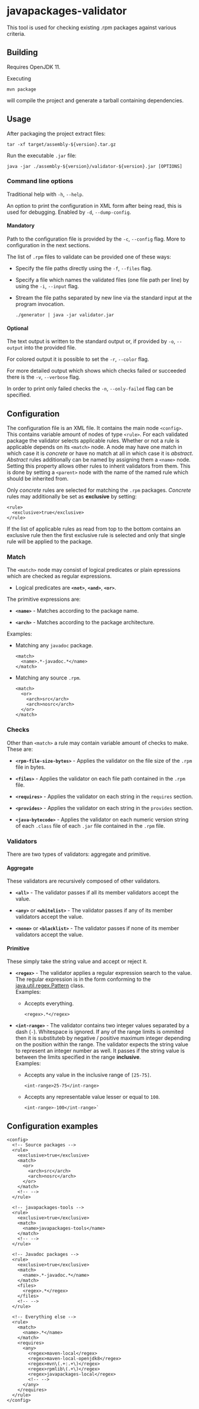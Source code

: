 # javapackages-validator

This tool is used for checking existing .rpm packages against various criteria.

## Building

Requires OpenJDK 11.

Executing

	mvn package

will compile the project and generate a tarball containing dependencies.

## Usage

After packaging the project extract files:

	tar -xf target/assembly-${version}.tar.gz

Run the executable `.jar` file:

	java -jar ./assembly-${version}/validator-${version}.jar [OPTIONS]

### Command line options

Traditional help with `-h`, `--help`.

An option to print the configuration in XML form after being read, this is used
for debugging. Enabled by `-d`, `--dump-config`.

#### Mandatory

Path to the configuration file is provided by the `-c`, `--config` flag.
More to configuration in the next sections.

The list of `.rpm` files to validate can be provided one of these ways:

* Specify the file paths directly using the `-f`, `--files` flag.

* Specify a file which names the validated files (one file path per line) by
using the `-i`, `--input` flag.

* Stream the file paths separated by new line via the standard input at
the program invocation.

	  ./generator | java -jar validator.jar

#### Optional

The text output is written to the standard output or, if provided by `-o`,
`--output` into the provided file.

For colored output it is possible to set the `-r`, `--color` flag.

For more detailed output which shows which checks failed or succeeded there is
the `-v`, `--verbose` flag.

In order to print only failed checks the `-n`, `--only-failed` flag can be
specified.


## Configuration

The configuration file is an XML file.
It contains the main node `<config>`. This contains variable amount of nodes of
type `<rule>`. For each validated package the validator selects applicable
rules. Whether or not a rule is applicable depends on its `<match>` node. A node
may have one match in which case it is *concrete* or have no match at all in
which case it is *abstract*. *Abstract* rules additionally can be named by
assigning them a `<name>` node. Setting this property allows other rules to
inherit validators from them. This is done by setting a `<parent>` node with
the name of the named rule which should be inherited from.

Only *concrete* rules are selected for matching the `.rpm` packages.
*Concrete* rules may additionally be set as **exclusive** by setting:

	<rule>
	  <exclusive>true</exclusive>
	</rule>

If the list of applicable rules as read from top to the bottom contains an
exclusive rule then the first exclusive rule is selected and only that single
rule will be applied to the package.

### Match

The `<match>` node may consist of logical predicates or plain epressions which
are checked as regular expressions.

* Logical predicates are **`<not>`**, **`<and>`**, **`<or>`**.

The primitive expressions are:

* **`<name>`** -
Matches according to the package name.

* **`<arch>`** -
Matches according to the package architecture.

Examples:

* Matching any `javadoc` package.

	  <match>
	    <name>.*-javadoc.*</name>
	  </match>

* Matching any source `.rpm`.

	  <match>
	    <or>
	      <arch>src</arch>
	      <arch>nosrc</arch>
	    </or>
	  </match>

### Checks

Other than `<match>` a rule may contain variable amount of checks to make. These
are:

* **`<rpm-file-size-bytes>`** -
Applies the validator on the file size of the `.rpm` file in bytes.

* **`<files>`** -
Applies the validator on each file path contained in the `.rpm` file.

* **`<requires>`** -
Applies the validator on each string in the `requires` section.

* **`<provides>`** -
Applies the validator on each string in the `provides` section.

* **`<java-bytecode>`** -
Applies the validator on each numeric version string of each `.class` file of
each `.jar` file contained in the `.rpm` file.

### Validators

There are two types of validators: aggregate and primitive.

#### Aggregate

These validators are recursively composed of other validators.

* **`<all>`** -
The validator passes if all its member validators accept the value.

* **`<any>`** or  **`<whitelist>`** -
The validator passes if any of its member validators accept the value.

* **`<none>`** or  **`<blacklist>`** -
The validator passes if none of its member validators accept the value.

#### Primitive

These simply take the string value and accept or reject it.

* **`<regex>`** -
The validator applies a regular expression search to the value. The regular
expression is in the form conforming to the [java.util.regex.Pattern](
https://docs.oracle.com/javase/8/docs/api/java/util/regex/Pattern.html
)
class.<br>
Examples:

	* Accepts everything.
	
		  <regex>.*</regex>

* **`<int-range>`** -
The validator contains two integer values separated by a dash (`-`). Whitespace
is ignored. If any of the range limits is ommited then it is substituteb by
negative / positive maximum integer depending on the position within the range.
The validator expects the string value to represent an integer number as well.
It passes if the string value is between the limits specified in the range
**inclusive**.<br>
Examples:

	* Accepts any value in the inclusive range of `[25-75]`.
	
		  <int-range>25-75</int-range>
			
	* Accepts any representable value lesser or equal to `100`.
	
		  <int-range>-100</int-range>`

## Configuration examples

	<config>
	  <!-- Source packages -->
	  <rule>
	    <exclusive>true</exclusive>
	    <match>
	      <or>
	        <arch>src</arch>
	        <arch>nosrc</arch>
	      </or>
	    </match>
	    <!-- -->
	  </rule>
	  
	  <!-- javapackages-tools -->
	  <rule>
	    <exclusive>true</exclusive>
	    <match>
	      <name>javapackages-tools</name>
	    </match>
	    <!-- -->
	  </rule>
	  
	  <!-- Javadoc packages -->
	  <rule>
	    <exclusive>true</exclusive>
	    <match>
	      <name>.*-javadoc.*</name>
	    </match>
	    <files>
	      <regex>.*</regex>
	    </files>
	    <!-- -->
	  </rule>
	  
	  <!-- Everything else -->
	  <rule>
	    <match>
	      <name>.*</name>
	    </match>
	    <requires>
	      <any>
	        <regex>maven-local</regex>
	        <regex>maven-local-openjdk8</regex>
	        <regex>mvn\(.+:.+\)</regex>
	        <regex>rpmlib\(.+\)</regex>
	        <regex>javapackages-local</regex>
	        <!-- -->
	      </any>
	    </requires>
	  </rule>
	</config>
